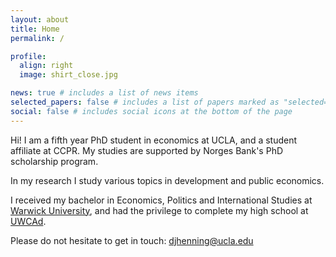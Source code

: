 ```yaml
---
layout: about
title: Home
permalink: /

profile:
  align: right
  image: shirt_close.jpg

news: true # includes a list of news items
selected_papers: false # includes a list of papers marked as "selected={true}"
social: false # includes social icons at the bottom of the page
---
```

Hi! I am a fifth  year PhD student in economics at UCLA, and a student affiliate at CCPR. My studies are supported by Norges Bank's PhD scholarship program.

In my research I study various topics in development and public economics.

I received my bachelor in Economics, Politics and International Studies at [Warwick University](https://warwick.ac.uk/fac/soc/economics/), and had the privilege to complete my high school at [UWCAd](https://www.uwcad.it/).

Please do not hesitate to get in touch: [djhenning@ucla.edu](mailto:djhenning@g.ucla.edu)
